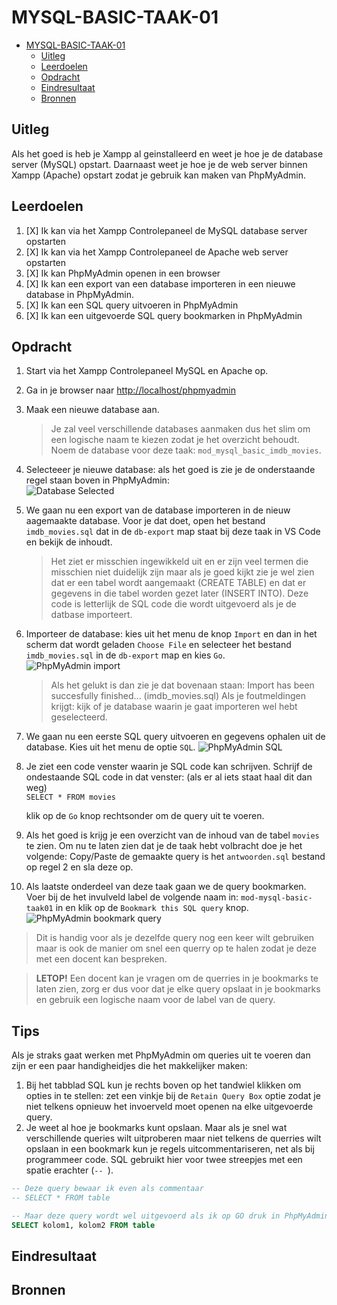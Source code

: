 # MYSQL-BASIC-TAAK-01

- [MYSQL-BASIC-TAAK-01](#mysql-basic-taak-01)
  - [Uitleg](#uitleg)
  - [Leerdoelen](#leerdoelen)
  - [Opdracht](#opdracht)
  - [Eindresultaat](#eindresultaat)
  - [Bronnen](#bronnen)

## Uitleg

Als het goed is heb je Xampp al geinstalleerd en weet je hoe je de database server (MySQL) opstart. Daarnaast weet je hoe je de web server binnen Xampp (Apache) opstart zodat je gebruik kan maken van PhpMyAdmin.

## Leerdoelen

1. [X] Ik kan via het Xampp Controlepaneel de MySQL database server opstarten
2. [X] Ik kan via het Xampp Controlepaneel de Apache web server opstarten
3. [X] Ik kan PhpMyAdmin openen in een browser
4. [X] Ik kan een export van een database importeren in een nieuwe database in PhpMyAdmin.
5. [X] Ik kan een SQL query uitvoeren in PhpMyAdmin
6. [X] Ik kan een uitgevoerde SQL query bookmarken in PhpMyAdmin

## Opdracht

1. Start via het Xampp Controlepaneel MySQL en Apache op.
2. Ga in je browser naar [http://localhost/phpmyadmin](http://localhost/phpmyadmin/)
3. Maak een nieuwe database aan.
   > Je zal veel verschillende databases aanmaken dus het slim om een logische naam te kiezen zodat je het overzicht behoudt. Noem de database voor deze taak: `mod_mysql_basic_imdb_movies`.  
4. Selecteeer je nieuwe database: als het goed is zie je de onderstaande regel staan boven in PhpMyAdmin:  
![Database Selected](https://github.com/ROC-van-Amsterdam-College-Amstelland/MYSQL-BASIC/blob/master/1-databases/taak01/img/db-selected.jpg)

5. We gaan nu een export van de database importeren in de nieuw aagemaakte database. Voor je dat doet, open het bestand `imdb_movies.sql` dat in de `db-export` map staat bij deze taak in VS Code en bekijk de inhoudt.
    > Het ziet er misschien ingewikkeld uit en er zijn veel termen die misschien niet duidelijk zijn maar als je goed kijkt zie je wel zien dat er een tabel wordt aangemaakt (CREATE TABLE) en dat er gegevens in die tabel worden gezet later (INSERT INTO). Deze code is letterlijk de SQL code die wordt uitgevoerd als je de datbase importeert.

6. Importeer de database: kies uit het menu de knop `Import` en dan in het scherm dat wordt geladen `Choose File` en selecteer het bestand `imdb_movies.sql` in de `db-export` map en kies `Go`.  
   ![PhpMyAdmin import](https://github.com/ROC-van-Amsterdam-College-Amstelland/MYSQL-BASIC/blob/master/1-databases/taak01/img/phpmyadmin-options-import.jpg)  

    > Als het gelukt is dan zie je dat bovenaan staan: Import has been succesfully finished... (imdb_movies.sql) Als je foutmeldingen krijgt: kijk of je database waarin je gaat importeren wel hebt geselecteerd.
7. We gaan nu een eerste SQL query uitvoeren en gegevens ophalen uit de database. Kies uit het menu de optie `SQL`.
![PhpMyAdmin SQL](https://github.com/ROC-van-Amsterdam-College-Amstelland/MYSQL-BASIC/blob/master/1-databases/taak01/img/phpmyadmin-options-sql.jpg)  

8. Je ziet een code venster waarin je SQL code kan schrijven. Schrijf de ondestaande SQL code in dat venster: (als er al iets staat haal dit dan weg)   
   ```SELECT * FROM movies ``` 

   klik op de `Go` knop rechtsonder om de query uit te voeren.

9. Als het goed is krijg je een overzicht van de inhoud van de tabel `movies` te zien. Om nu te laten zien dat je de taak hebt volbracht doe je het volgende:
    Copy/Paste de gemaakte query is het `antwoorden.sql` bestand op regel 2 en sla deze op. 
10.  Als laatste onderdeel van deze taak gaan we de query bookmarken.  
Voer bij de het invulveld label de volgende naam in: `mod-mysql-basic-taak01` in en klik op de `Bookmark this SQL query` knop.  
![PhpMyAdmin bookmark query](https://github.com/ROC-van-Amsterdam-College-Amstelland/MYSQL-BASIC/blob/master/1-databases/taak01/img/bookmark-query.jpg)  
> Dit is handig voor als je dezelfde query nog een keer wilt gebruiken maar is ook de manier om snel een querry op te halen zodat je deze met een docent kan bespreken.
    
> **LETOP!** Een docent kan je vragen om de querries in je bookmarks te laten zien, zorg er dus voor dat je elke query opslaat in je bookmarks en gebruik een logische naam voor de label van de query.


## Tips

Als je straks gaat werken met PhpMyAdmin om queries uit te voeren dan zijn er een paar handigheidjes die het makkelijker maken:  
1. Bij het tabblad SQL kun je rechts boven op het tandwiel klikken om opties in te stellen: zet een vinkje bij de `Retain Query Box` optie zodat je niet telkens opnieuw het invoerveld moet openen na elke uitgevoerde query.
2. Je weet al hoe je bookmarks kunt opslaan. Maar als je snel wat verschillende queries wilt uitproberen maar niet telkens de querries wilt opslaan in een bookmark kun je regels uitcommentariseren, net als bij programmeer code. SQL gebruikt hier voor twee streepjes met een spatie erachter (`-- `).
```SQL
-- Deze query bewaar ik even als commentaar 
-- SELECT * FROM table

-- Maar deze query wordt wel uitgevoerd als ik op GO druk in PhpMyAdmin
SELECT kolom1, kolom2 FROM table
```

## Eindresultaat

## Bronnen


